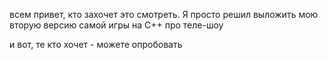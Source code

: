 всем привет, кто захочет это смотреть.
Я просто решил выложить мою вторую версию самой
игры на C++ про теле-шоу

и вот, те кто хочет - можете опробовать
